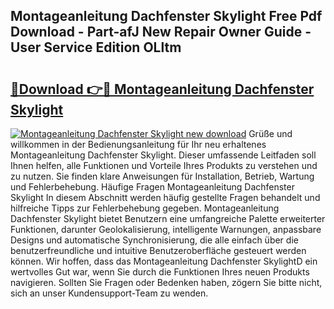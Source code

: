 ## Montageanleitung Dachfenster Skylight Free Pdf Download - Part-afJ New Repair Owner Guide - User Service Edition OLltm

# <h2><a href="http://df83ue.blite.top/?on=Montageanleitung+Dachfenster+Skylight">🔗Download 👉🔴 Montageanleitung Dachfenster Skylight</a></h2>

[![Montageanleitung Dachfenster Skylight new download](https://i.imgur.com/lujVjoI.png)](http://df83ue.blite.top/?on=Montageanleitung+Dachfenster+Skylight)
Grüße und willkommen in der Bedienungsanleitung für Ihr neu erhaltenes Montageanleitung Dachfenster Skylight. Dieser umfassende Leitfaden soll Ihnen helfen, alle Funktionen und Vorteile Ihres Produkts zu verstehen und zu nutzen. Sie finden klare Anweisungen für Installation, Betrieb, Wartung und Fehlerbehebung. Häufige Fragen Montageanleitung Dachfenster Skylight In diesem Abschnitt werden häufig gestellte Fragen behandelt und hilfreiche Tipps zur Fehlerbehebung gegeben. Montageanleitung Dachfenster Skylight bietet Benutzern eine umfangreiche Palette erweiterter Funktionen, darunter Geolokalisierung, intelligente Warnungen, anpassbare Designs und automatische Synchronisierung, die alle einfach über die benutzerfreundliche und intuitive Benutzeroberfläche gesteuert werden können. Wir hoffen, dass das Montageanleitung Dachfenster SkylightD ein wertvolles Gut war, wenn Sie durch die Funktionen Ihres neuen Produkts navigieren. Sollten Sie Fragen oder Bedenken haben, zögern Sie bitte nicht, sich an unser Kundensupport-Team zu wenden.
